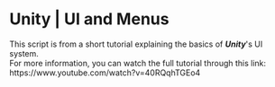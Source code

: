 <h1>Unity | UI and Menus</h1>
This script is from a short tutorial explaining the basics of <b><i>Unity</i></b>'s UI system.<br>
For more information, you can watch the full tutorial through this link:<br>
https://www.youtube.com/watch?v=40RQqhTGEo4
